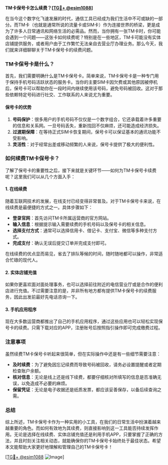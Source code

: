 **TM卡保号卡怎么续费？[[TG💪+ @esim1088](https://t.me/s/esim1088)]**

在当今这个数字化飞速发展的时代，通信工具已经成为我们生活中不可或缺的一部分。而TM卡（也就是通常所说的流量卡或SIM卡）作为连接世界的桥梁，更是成为了许多人日常通讯和网络生活的必需品。然而，当你拥有一张TM卡时，你可能会遇到一个问题——这张卡如何续费呢？特别是在一些地区，TM卡可能没有实体店铺提供服务，或者用户由于工作繁忙无法亲自去营业厅办理业务。那么今天，我们就来详细聊聊关于TM卡保号卡的续费问题。

### TM卡保号卡是什么？

首先，我们需要明确什么是TM卡保号卡。简单来说，TM卡保号卡是一种专门用于保持手机号码活跃状态的服务卡。当你的主要SIM卡因欠费或其他原因被停机后，保号卡可以帮助你在一段时间内继续使用该号码，避免号码被回收。这对于那些依赖特定号码进行社交、工作联系的人来说尤为重要。

#### 保号卡的优势

1. **号码保护**：很多用户的手机号码不仅仅是一个数字组合，它还承载着许多重要的信息和关系网。一旦号码丢失，重新找回不仅麻烦，还可能造成经济损失。
2. **过渡期保障**：在等待正式SIM卡恢复期间，保号卡可以保证基本的通讯功能不受影响。
3. **灵活性**：对于经常出差或移动频繁的人来说，保号卡提供了极大的便利性。

### 如何续费TM卡保号卡？

了解了保号卡的重要性之后，接下来就是关键环节——如何为TM卡保号卡续费呢？这里我们可以从几个方面入手：

#### 1. 在线续费

随着互联网技术的发展，在线支付已经变得非常普及。对于TM卡保号卡来说，在线续费是最便捷的方式之一。具体步骤如下：

- **登录官网**：首先访问TM卡所属运营商的官方网站。
- **输入信息**：根据提示输入需要续费的手机号码以及保号卡的相关信息。
- **选择支付方式**：通常可以选择信用卡、借记卡、支付宝、微信等多种支付方式。
- **完成支付**：确认无误后提交订单并完成支付即可。

在线续费的优点显而易见，省去了排队等候的时间，随时随地都可以操作，非常适合忙碌的现代人。

#### 2. 实体店铺充值

如果你更喜欢面对面处理事务，也可以选择前往附近的电信营业厅或是合作的便利店进行充值。不过需要注意的是，并非所有地方都有提供TM卡保号卡的续费服务，因此出发前最好先电话咨询一下。

#### 3. 手机应用程序

现在大多数运营商都推出了自己的手机应用程序，通过这些应用也可以轻松实现保号卡的续费。只需下载对应的APP，注册账号后按照指引操作即可完成缴费过程。

### 注意事项

虽然续费TM卡保号卡听起来很简单，但在实际操作中还是有一些细节需要注意：

- **及时续费**：为了避免因忘记续费而导致号码被回收，请务必设置提醒或者定期检查账户余额。
- **核对信息**：无论是线上还是线下续费，都要仔细核对所填写的信息是否准确无误，以免造成不必要的麻烦。
- **保留凭证**：无论是电子收据还是纸质发票，都应该妥善保存，以备后续查询之需。

### 总结

综上所述，TM卡保号卡作为一种实用的小工具，在我们的日常生活中扮演着越来越重要的角色。而如何有效地为其续费，则直接影响到这一工具能否持续发挥作用。无论是选择在线续费、实体店铺充值还是利用手机APP，只要掌握了正确的方法，并且时刻关注相关动态，就能确保你的TM卡保号卡始终处于最佳状态。希望本文能帮助大家更好地理解和管理自己的TM卡保号卡！

[[TG💪+ @esim1088](https://t.me/s/esim1088) ![Image](https://i.postimg.cc/4NQfJmqS/Snipaste-2025-05-13-00-14-12.png)]
